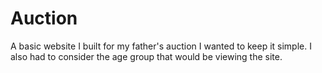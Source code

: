 # Auction
A basic website I built for my father's auction
I wanted to keep it simple. I also had to consider the age group that would be viewing the site.
